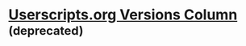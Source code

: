 # [Userscripts.org Versions Column](http://userscripts.org/scripts/show/38595) <sup>(deprecated)</sup>
